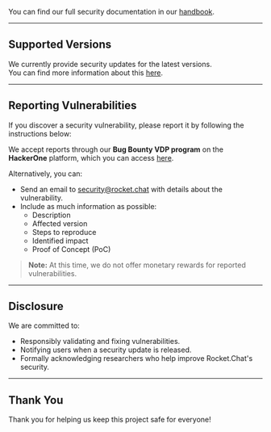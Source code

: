 You can find our full security documentation in our [handbook](https://handbook.rocket.chat/space/Handbook/74155072/%F0%9F%94%90+Security).

---

## Supported Versions

We currently provide security updates for the latest versions.  
You can find more information about this [here](https://docs.rocket.chat/docs/version-durability).

---

## Reporting Vulnerabilities

If you discover a security vulnerability, please report it by following the instructions below:

We accept reports through our **Bug Bounty VDP program** on the **HackerOne** platform, which you can access [here](https://hackerone.com/rocket_chat).

Alternatively, you can:

- Send an email to [security@rocket.chat](mailto:security@rocket.chat) with details about the vulnerability.
- Include as much information as possible:
  - Description
  - Affected version
  - Steps to reproduce
  - Identified impact
  - Proof of Concept (PoC)

> **Note:** At this time, we do not offer monetary rewards for reported vulnerabilities.

---

## Disclosure

We are committed to:

- Responsibly validating and fixing vulnerabilities.
- Notifying users when a security update is released.
- Formally acknowledging researchers who help improve Rocket.Chat's security.

---

## Thank You

Thank you for helping us keep this project safe for everyone!